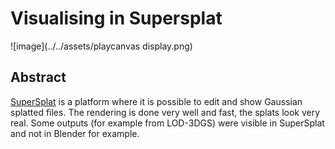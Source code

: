 # Visualising in Supersplat
<!-- Qiaorui Yang, Shawn Tew, Xiaduo Zhao, Walter Kahn, Marieke van Arnhem -->
![image](../../assets/playcanvas display.png)

## Abstract
[SuperSplat](https://playcanvas.com/supersplat/editor) is a platform where it is possible to edit and show Gaussian splatted files. The rendering is done very well and fast, the splats look very real. Some outputs (for example from LOD-3DGS) were visible in SuperSplat and not in Blender for example.

